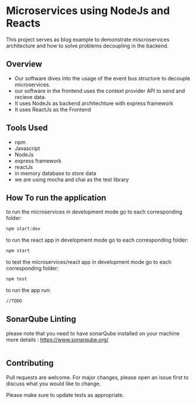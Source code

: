 # Microservices using NodeJs and Reacts
This project serves as blog example to demonstrate miscroservices architecture and how to solve problems decoupling in the backend.

## Overview
- Our software dives into the usage of the event bus structure to decouple microservices.
- our software in the frontend uses the context provider API to send and recieve data.
- It uses NodeJs as backend architechture with express framework
- It uses ReactJs as the Frontend 

## Tools Used
- npm
- Javascript 
- NodeJs
- express framework
- reactJs
- in memory database to store data
- we are using mocha and chai as the test library



## How To run the application
to run the microservices in development mode go to each corresponding folder:
```bash
npm start:dev
```
to run the react app in development mode go to each corresponding folder:
```bash
npm start
```

to test the microservices/react app in development mode go to each corresponding folder:
```bash 
npm test
```

to run the app run:
```bash
//TODO
```

## SonarQube Linting
please note that you need to have sonarQube installed on your machine
more details : https://www.sonarqube.org/
```bash

```


## Contributing
Pull requests are welcome. For major changes, please open an issue first to discuss what you would like to change.

Please make sure to update tests as appropriate.

